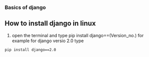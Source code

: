 ### Basics of django 
## How to install django in linux
1. open the terminal and type pip install django==(Version_no.)
for example for django versio 2.0 type
```
pip install django==2.0
```
